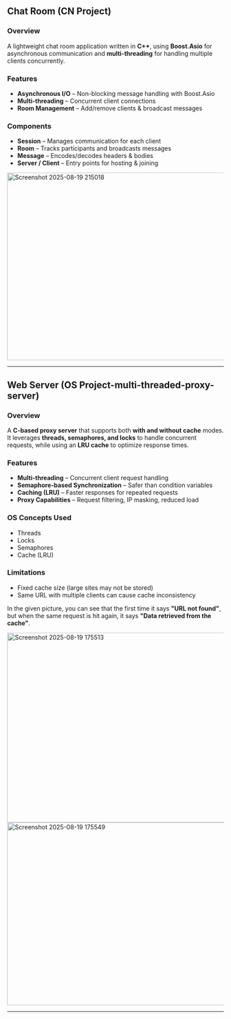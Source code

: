 

##  Chat Room (CN Project)

### Overview
A lightweight chat room application written in **C++**, using **Boost.Asio** for asynchronous communication and **multi-threading** for handling multiple clients concurrently.

### Features
- **Asynchronous I/O** – Non-blocking message handling with Boost.Asio  
- **Multi-threading** – Concurrent client connections  
- **Room Management** – Add/remove clients & broadcast messages  

### Components
- **Session** – Manages communication for each client  
- **Room** – Tracks participants and broadcasts messages  
- **Message** – Encodes/decodes headers & bodies  
- **Server / Client** – Entry points for hosting & joining  

<img width="1340" height="435" alt="Screenshot 2025-08-19 215018" src="https://github.com/user-attachments/assets/fa58bb87-5a04-49ad-8582-e953dd3c9a68" />


---

##  Web Server (OS Project-multi-threaded-proxy-server) 

### Overview
A **C-based proxy server** that supports both **with and without cache** modes. It leverages **threads, semaphores, and locks** to handle concurrent requests, while using an **LRU cache** to optimize response times.

### Features
- **Multi-threading** – Concurrent client request handling  
- **Semaphore-based Synchronization** – Safer than condition variables  
- **Caching (LRU)** – Faster responses for repeated requests  
- **Proxy Capabilities** – Request filtering, IP masking, reduced load  

### OS Concepts Used
- Threads  
- Locks  
- Semaphores  
- Cache (LRU)  

### Limitations
- Fixed cache size (large sites may not be stored)  
- Same URL with multiple clients can cause cache inconsistency  


In the given picture, you can see that the first time it says **"URL not found"**, but when the same request is hit again, it says **"Data retrieved from the cache"**.

<img width="1314" height="440" alt="Screenshot 2025-08-19 175513" src="https://github.com/user-attachments/assets/0d6643f3-f014-4f1e-ae79-c12a42803b10" />
<img width="1327" height="424" alt="Screenshot 2025-08-19 175549" src="https://github.com/user-attachments/assets/a9fbea24-26e8-455d-8f4f-5967106aa736" />


---

